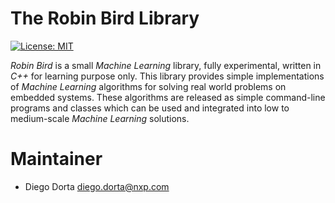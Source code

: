 # The Robin Bird Library

[![License: MIT](https://img.shields.io/badge/License-MIT-yellow.svg)](https://opensource.org/licenses/MIT)

_Robin Bird_ is a small _Machine Learning_ library, fully experimental,
written in _C++_ for learning purpose only. This library provides simple
implementations of _Machine Learning_ algorithms for solving real world
problems on embedded systems. These algorithms are released as simple command-line
programs and classes which can be used and integrated into low to medium-scale
_Machine Learning_ solutions.

# Maintainer

* Diego Dorta <diego.dorta@nxp.com>
